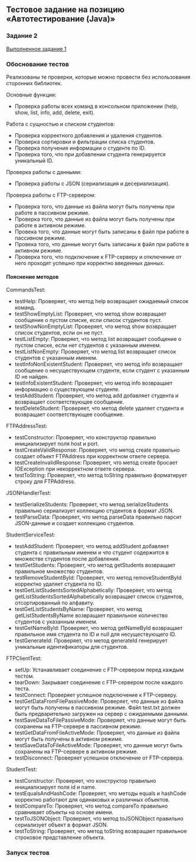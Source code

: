 ## Тестовое задание на позицию «Автотестирование (Java)»

### Задание 2
[Выполненное задание 1](https://github.com/petcheetos/console-ftp-client)

### Обоснование тестов

Реализованы те проверки, которые можно провести без использования сторонних библиотек.

Основные функции:

- Проверка работы всех команд в консольном приложении (help, show, list, info, add, delete, exit).

Работа с сущностью и списком студентов:

- Проверка корректного добавления и удаления студентов.
- Проверка сортировки и фильтрации списка студентов.
- Проверка получения информации о студенте по ID.
- Проверка того, что при добавлении студента генерируется уникальный ID.

Проверка работы с данными:

- Проверка работы с JSON (сериализация и десериализация).

Проверка работы с FTP-сервером:

- Проверка того, что данные из файла могут быть получены при работе в пассивном режиме.
- Проверка того, что данные из файла могут быть получены при работе в активном режиме.
- Провека того, что данные могут быть записаны в файл при работе в пассивном режиме.
- Провека того, что данные могут быть записаны в файл при работе в активном режиме.
- Проверка того, что подключение к FTP-серверу и отключение от него проходят успешно при корректно введенных данных.

#### Пояснение методов
CommandsTest:
- testHelp: Проверяет, что метод help возвращает ожидаемый список команд.
- testShowEmptyList: Проверяет, что метод show возвращает сообщение о пустом списке, если список студентов пуст.
- testShowNonEmptyList: Проверяет, что метод show возвращает список студентов, если он не пуст.
- testListEmpty: Проверяет, что метод list возвращает сообщение о пустом списке, если нет студентов с указанным именем.
- testListNonEmpty: Проверяет, что метод list возвращает список студентов с указанным именем.
- testInfoNonExistentStudent: Проверяет, что метод info возвращает сообщение о несуществующем студенте, если студент с указанным ID не найден.
- testInfoExistentStudent: Проверяет, что метод info возвращает информацию о существующем студенте.
- testAddStudent: Проверяет, что метод add добавляет студента и возвращает соответствующее сообщение.
- testDeleteStudent: Проверяет, что метод delete удаляет студента и возвращает соответствующее сообщение.

FTPAddressTest:
- testConstructor: Проверяет, что конструктор правильно инициализирует поля host и port.
- testCreateValidResponse: Проверяет, что метод create правильно создает объект FTPAddress при корректном ответе сервера.
- testCreateInvalidResponse: Проверяет, что метод create бросает IOException при некорректном ответе сервера.
- testToString: Проверяет, что метод toString правильно форматирует строку для FTPAddress.

JSONHandlerTest:
- testSerializeStudents: Проверяет, что метод serializeStudents правильно сериализует коллекцию студентов в формат JSON.
- testParseData: Проверяет, что метод parseData правильно парсит JSON-данные и создает коллекцию студентов.

StudentServiceTest:
- testAddStudent: Проверяет, что метод addStudent добавляет студента с правильным именем и что студент содержится в множестве студентов после добавления.
- testGetStudents: Проверяет, что метод getStudents возвращает правильное множество студентов.
- testRemoveStudentById: Проверяет, что метод removeStudentById корректно удаляет студента по ID.
- testGetListStudentsSortedAlphabetically: Проверяет, что метод getListStudentsSortedAlphabetically возвращает список студентов, отсортированный по алфавиту.
- testGetListStudentsByName: Проверяет, что метод getListStudentsByName возвращает правильное количество студентов с указанным именем.
- testGetNameById: Проверяет, что метод getNameById возвращает правильное имя студента по ID и null для несуществующего ID.
- testGenerateId: Проверяет, что метод generateId генерирует уникальные идентификаторы для студентов.

FTPClientTest:
- setUp: Устанавливает соединение с FTP-сервером перед каждым тестом.
- tearDown: Закрывает соединение с FTP-сервером после каждого теста.
- testConnect: Проверяет успешное подключение к FTP-серверу.
- testGetDataFromFilePassiveMode: Проверяет, что данные из файла могут быть получены в пассивном режиме. Файл test.txt должен быть предварительно загружен на сервер с ожидаемыми данными.
- testSaveDataToFilePassiveMode: Проверяет, что данные могут быть сохранены на FTP-сервере в пассивном режиме.
- testGetDataFromFileActiveMode: Проверяет, что данные из файла могут быть получены в активном режиме.
- testSaveDataToFileActiveMode: Проверяет, что данные могут быть сохранены на FTP-сервере в активном режиме.
- testDisconnect: Проверяет успешное отключение от FTP-сервера.

StudentTest:
- testConstructor: Проверяет, что конструктор правильно инициализирует поля id и name.
- testEqualsAndHashCode: Проверяет, что методы equals и hashCode корректно работают для одинаковых и различных объектов.
- testCompareTo: Проверяет, что метод compareTo правильно сравнивает объекты на основе имени.
- testToJSONObject: Проверяет, что метод toJSONObject правильно сериализует объект в формат JSON.
- testToString: Проверяет, что метод toString возвращает правильное строковое представление объекта.

### Запуск тестов
